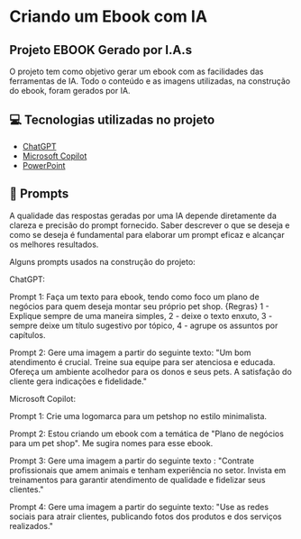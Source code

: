 # Criando um Ebook com IA

## Projeto EBOOK Gerado por I.A.s
O projeto tem como objetivo gerar um ebook com as facilidades das ferramentas de IA. Todo o conteúdo e as imagens utilizadas, na construção do ebook, foram gerados por IA. 

## 💻 Tecnologias utilizadas no projeto
- [ChatGPT](https://chat.openai.com/) 
- [Microsoft Copilot](https://copilot.microsoft.com/)
- [PowerPoint](https://www.microsoft.com/en/microsoft-365/powerpoint)

## 🧠 Prompts
A qualidade das respostas geradas por uma IA depende diretamente da clareza e precisão do prompt fornecido. Saber descrever o que se deseja e como se deseja é fundamental para elaborar um prompt eficaz e alcançar os melhores resultados.

Alguns prompts usados na construção do projeto: 

ChatGPT: 

Prompt 1:
Faça um texto para ebook, tendo como foco um plano de negócios para quem deseja montar seu próprio pet shop. {Regras} 1 - Explique sempre de uma maneira simples, 2 - deixe o texto enxuto, 3 - sempre deixe um título sugestivo por tópico, 4 - agrupe os assuntos por capítulos.

Prompt 2:
Gere uma imagem a partir do seguinte texto: "Um bom atendimento é crucial. Treine sua equipe para ser atenciosa e educada. Ofereça um ambiente acolhedor para os donos e seus pets. A satisfação do cliente gera indicações e fidelidade." 

Microsoft Copilot: 

Prompt 1: 
Crie uma logomarca para um petshop no estilo minimalista.

Prompt 2: 
Estou criando um ebook com a temática de "Plano de negócios para um pet shop". Me sugira nomes para esse ebook.

Prompt 3: 
Gere uma imagem a partir do seguinte texto : "Contrate profissionais que amem animais e tenham experiência no setor. Invista em treinamentos para garantir atendimento de qualidade e fidelizar seus clientes."

Prompt 4:
Gere uma imagem a partir do seguinte texto: "Use as redes sociais para atrair clientes, publicando fotos dos produtos e dos serviços realizados."

 
